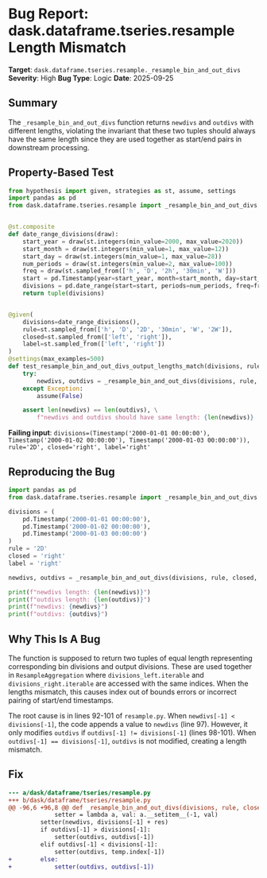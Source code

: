 # Bug Report: dask.dataframe.tseries.resample Length Mismatch

**Target**: `dask.dataframe.tseries.resample._resample_bin_and_out_divs`
**Severity**: High
**Bug Type**: Logic
**Date**: 2025-09-25

## Summary

The `_resample_bin_and_out_divs` function returns `newdivs` and `outdivs` with different lengths, violating the invariant that these two tuples should always have the same length since they are used together as start/end pairs in downstream processing.

## Property-Based Test

```python
from hypothesis import given, strategies as st, assume, settings
import pandas as pd
from dask.dataframe.tseries.resample import _resample_bin_and_out_divs


@st.composite
def date_range_divisions(draw):
    start_year = draw(st.integers(min_value=2000, max_value=2020))
    start_month = draw(st.integers(min_value=1, max_value=12))
    start_day = draw(st.integers(min_value=1, max_value=28))
    num_periods = draw(st.integers(min_value=2, max_value=100))
    freq = draw(st.sampled_from(['h', 'D', '2h', '30min', 'W']))
    start = pd.Timestamp(year=start_year, month=start_month, day=start_day)
    divisions = pd.date_range(start=start, periods=num_periods, freq=freq)
    return tuple(divisions)


@given(
    divisions=date_range_divisions(),
    rule=st.sampled_from(['h', 'D', '2D', '30min', 'W', '2W']),
    closed=st.sampled_from(['left', 'right']),
    label=st.sampled_from(['left', 'right'])
)
@settings(max_examples=500)
def test_resample_bin_and_out_divs_output_lengths_match(divisions, rule, closed, label):
    try:
        newdivs, outdivs = _resample_bin_and_out_divs(divisions, rule, closed, label)
    except Exception:
        assume(False)

    assert len(newdivs) == len(outdivs), \
        f"newdivs and outdivs should have same length: {len(newdivs)} != {len(outdivs)}"
```

**Failing input**: `divisions=(Timestamp('2000-01-01 00:00:00'), Timestamp('2000-01-02 00:00:00'), Timestamp('2000-01-03 00:00:00')), rule='2D', closed='right', label='right'`

## Reproducing the Bug

```python
import pandas as pd
from dask.dataframe.tseries.resample import _resample_bin_and_out_divs

divisions = (
    pd.Timestamp('2000-01-01 00:00:00'),
    pd.Timestamp('2000-01-02 00:00:00'),
    pd.Timestamp('2000-01-03 00:00:00')
)
rule = '2D'
closed = 'right'
label = 'right'

newdivs, outdivs = _resample_bin_and_out_divs(divisions, rule, closed, label)

print(f"newdivs length: {len(newdivs)}")
print(f"outdivs length: {len(outdivs)}")
print(f"newdivs: {newdivs}")
print(f"outdivs: {outdivs}")
```

## Why This Is A Bug

The function is supposed to return two tuples of equal length representing corresponding bin divisions and output divisions. These are used together in `ResampleAggregation` where `divisions_left.iterable` and `divisions_right.iterable` are accessed with the same indices. When the lengths mismatch, this causes index out of bounds errors or incorrect pairing of start/end timestamps.

The root cause is in lines 92-101 of `resample.py`. When `newdivs[-1] < divisions[-1]`, the code appends a value to `newdivs` (line 97). However, it only modifies `outdivs` if `outdivs[-1] != divisions[-1]` (lines 98-101). When `outdivs[-1] == divisions[-1]`, `outdivs` is not modified, creating a length mismatch.

## Fix

```diff
--- a/dask/dataframe/tseries/resample.py
+++ b/dask/dataframe/tseries/resample.py
@@ -96,6 +96,8 @@ def _resample_bin_and_out_divs(divisions, rule, closed="left", label="left"):
             setter = lambda a, val: a.__setitem__(-1, val)
         setter(newdivs, divisions[-1] + res)
         if outdivs[-1] > divisions[-1]:
             setter(outdivs, outdivs[-1])
         elif outdivs[-1] < divisions[-1]:
             setter(outdivs, temp.index[-1])
+        else:
+            setter(outdivs, outdivs[-1])
```